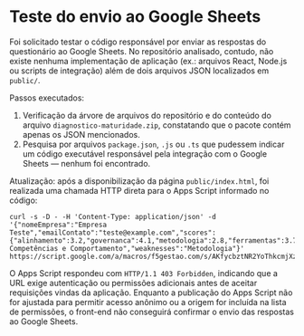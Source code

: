 # Teste do envio ao Google Sheets

Foi solicitado testar o código responsável por enviar as respostas do questionário ao Google Sheets. No repositório analisado, contudo, não existe nenhuma implementação de aplicação (ex.: arquivos React, Node.js ou scripts de integração) além de dois arquivos JSON localizados em `public/`.

Passos executados:

1. Verificação da árvore de arquivos do repositório e do conteúdo do arquivo `diagnostico-maturidade.zip`, constatando que o pacote contém apenas os JSON mencionados.
2. Pesquisa por arquivos `package.json`, `.js` ou `.ts` que pudessem indicar um código executável responsável pela integração com o Google Sheets — nenhum foi encontrado.

Atualização: após a disponibilização da página `public/index.html`, foi realizada uma chamada HTTP direta para o Apps Script informado no código:

```
curl -s -D - -H 'Content-Type: application/json' -d '{"nomeEmpresa":"Empresa Teste","emailContato":"teste@example.com","scores":{"alinhamento":3.2,"governanca":4.1,"metodologia":2.8,"ferramentas":3.7,"competencias":4.5},"strengths":"Governança; Competências e Comportamento","weaknesses":"Metodologia"}' https://script.google.com/a/macros/f5gestao.com/s/AKfycbztNR2YoThkcmjXzPMQbNh2uFtNh6gcJsJmnsvCgpFyKn2Er_VbK2qcgZIbj39Sa2Ie/exec
```

O Apps Script respondeu com `HTTP/1.1 403 Forbidden`, indicando que a URL exige autenticação ou permissões adicionais antes de aceitar requisições vindas da aplicação. Enquanto a publicação do Apps Script não for ajustada para permitir acesso anônimo ou a origem for incluída na lista de permissões, o front-end não conseguirá confirmar o envio das respostas ao Google Sheets.
